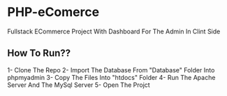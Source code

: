 # PHP-eComerce
Fullstack ECommerce Project With Dashboard For The Admin In Clint Side 
## How To Run??
1- Clone The Repo
2- Import The Database From "Database" Folder Into phpmyadmin
3- Copy The Files Into "htdocs" Folder
4- Run The Apache Server And The MySql Server 
5- Open The Projct
